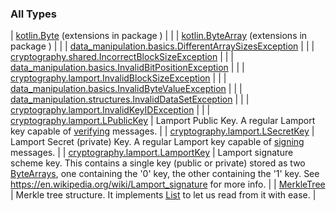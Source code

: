 

### All Types

| [kotlin.Byte](../kotlin.-byte/index.md) (extensions in package ) |  |
| [kotlin.ByteArray](../kotlin.-byte-array/index.md) (extensions in package ) |  |
| [data_manipulation.basics.DifferentArraySizesException](../data_manipulation.basics/-different-array-sizes-exception/index.md) |  |
| [cryptography.shared.IncorrectBlockSizeException](../cryptography.shared/-incorrect-block-size-exception/index.md) |  |
| [data_manipulation.basics.InvalidBitPositionException](../data_manipulation.basics/-invalid-bit-position-exception/index.md) |  |
| [cryptography.lamport.InvalidBlockSizeException](../cryptography.lamport/-invalid-block-size-exception/index.md) |  |
| [data_manipulation.basics.InvalidByteValueException](../data_manipulation.basics/-invalid-byte-value-exception/index.md) |  |
| [data_manipulation.structures.InvalidDataSetException](../data_manipulation.structures/-invalid-data-set-exception/index.md) |  |
| [cryptography.lamport.InvalidKeyIDException](../cryptography.lamport/-invalid-key-i-d-exception/index.md) |  |
| [cryptography.lamport.LPublicKey](../cryptography.lamport/-l-public-key/index.md) | Lamport Public Key. A regular Lamport key capable of [verifying](../cryptography.lamport/-l-public-key/verify.md) messages. |
| [cryptography.lamport.LSecretKey](../cryptography.lamport/-l-secret-key/index.md) | Lamport Secret (private) Key. A regular Lamport key capable of [signing](../cryptography.lamport/-l-secret-key/sign.md) messages. |
| [cryptography.lamport.LamportKey](../cryptography.lamport/-lamport-key/index.md) | Lamport signature scheme key. This contains a single key (public or private) stored as two [ByteArrays](#), one containing the '0' key, the other containing the '1' key. See https://en.wikipedia.org/wiki/Lamport_signature for more info. |
| [MerkleTree](../-merkle-tree/index.md) | Merkle tree structure. It implements [List](#) to let us read from it with ease. |

